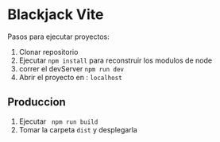 # Blackjack Vite

Pasos para ejecutar proyectos:

1. Clonar repositorio
2. Ejecutar ```npm install``` para reconstruir los modulos de node
3. correr el devServer ```npm run dev```
4. Abrir el proyecto en : ```localhost```

## Produccion

1. Ejecutar ``` npm run build```
2. Tomar la carpeta ```dist``` y desplegarla